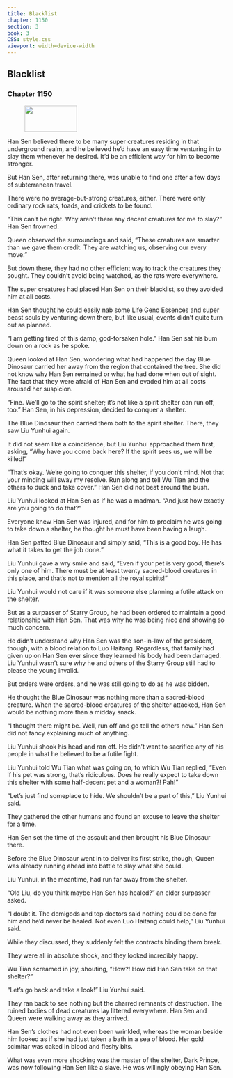 ```yaml
---
title: Blacklist
chapter: 1150
section: 3
book: 3
CSS: style.css
viewport: width=device-width
---
```


## Blacklist

### Chapter 1150

<figure>
	<img src="../Images/gem.gif" alt="" id="gem" width="120" height="60" />
</figure>

Han Sen believed there to be many super creatures residing in that underground realm, and he believed he’d have an easy time venturing in to slay them whenever he desired. It’d be an efficient way for him to become stronger.

But Han Sen, after returning there, was unable to find one after a few days of subterranean travel.

There were no average-but-strong creatures, either. There were only ordinary rock rats, toads, and crickets to be found.

“This can’t be right. Why aren’t there any decent creatures for me to slay?” Han Sen frowned.

Queen observed the surroundings and said, “These creatures are smarter than we gave them credit. They are watching us, observing our every move.”

But down there, they had no other efficient way to track the creatures they sought. They couldn’t avoid being watched, as the rats were everywhere.

The super creatures had placed Han Sen on their blacklist, so they avoided him at all costs.

Han Sen thought he could easily nab some Life Geno Essences and super beast souls by venturing down there, but like usual, events didn’t quite turn out as planned.

“I am getting tired of this damp, god-forsaken hole.” Han Sen sat his bum down on a rock as he spoke.

Queen looked at Han Sen, wondering what had happened the day Blue Dinosaur carried her away from the region that contained the tree. She did not know why Han Sen remained or what he had done when out of sight. The fact that they were afraid of Han Sen and evaded him at all costs aroused her suspicion.

“Fine. We’ll go to the spirit shelter; it’s not like a spirit shelter can run off, too.” Han Sen, in his depression, decided to conquer a shelter.

The Blue Dinosaur then carried them both to the spirit shelter. There, they saw Liu Yunhui again.

It did not seem like a coincidence, but Liu Yunhui approached them first, asking, “Why have you come back here? If the spirit sees us, we will be killed!”

“That’s okay. We’re going to conquer this shelter, if you don’t mind. Not that your minding will sway my resolve. Run along and tell Wu Tian and the others to duck and take cover.” Han Sen did not beat around the bush.

Liu Yunhui looked at Han Sen as if he was a madman. “And just how exactly are you going to do that?”

Everyone knew Han Sen was injured, and for him to proclaim he was going to take down a shelter, he thought he must have been having a laugh.

Han Sen patted Blue Dinosaur and simply said, “This is a good boy. He has what it takes to get the job done.”

Liu Yunhui gave a wry smile and said, “Even if your pet is very good, there’s only one of him. There must be at least twenty sacred-blood creatures in this place, and that’s not to mention all the royal spirits!”

Liu Yunhui would not care if it was someone else planning a futile attack on the shelter.

But as a surpasser of Starry Group, he had been ordered to maintain a good relationship with Han Sen. That was why he was being nice and showing so much concern.

He didn’t understand why Han Sen was the son-in-law of the president, though, with a blood relation to Luo Haitang. Regardless, that family had given up on Han Sen ever since they learned his body had been damaged. Liu Yunhui wasn’t sure why he and others of the Starry Group still had to please the young invalid.

But orders were orders, and he was still going to do as he was bidden.

He thought the Blue Dinosaur was nothing more than a sacred-blood creature. When the sacred-blood creatures of the shelter attacked, Han Sen would be nothing more than a midday snack.

“I thought there might be. Well, run off and go tell the others now.” Han Sen did not fancy explaining much of anything.

Liu Yunhui shook his head and ran off. He didn’t want to sacrifice any of his people in what he believed to be a futile fight.

Liu Yunhui told Wu Tian what was going on, to which Wu Tian replied, “Even if his pet was strong, that’s ridiculous. Does he really expect to take down this shelter with some half-decent pet and a woman?! Pah!”

“Let’s just find someplace to hide. We shouldn’t be a part of this,” Liu Yunhui said.

They gathered the other humans and found an excuse to leave the shelter for a time.

Han Sen set the time of the assault and then brought his Blue Dinosaur there.

Before the Blue Dinosaur went in to deliver its first strike, though, Queen was already running ahead into battle to slay what she could.

Liu Yunhui, in the meantime, had run far away from the shelter.

“Old Liu, do you think maybe Han Sen has healed?” an elder surpasser asked.

“I doubt it. The demigods and top doctors said nothing could be done for him and he’d never be healed. Not even Luo Haitang could help,” Liu Yunhui said.

While they discussed, they suddenly felt the contracts binding them break.

They were all in absolute shock, and they looked incredibly happy.

Wu Tian screamed in joy, shouting, “How?! How did Han Sen take on that shelter?”

“Let’s go back and take a look!” Liu Yunhui said.

They ran back to see nothing but the charred remnants of destruction. The ruined bodies of dead creatures lay littered everywhere. Han Sen and Queen were walking away as they arrived.

Han Sen’s clothes had not even been wrinkled, whereas the woman beside him looked as if she had just taken a bath in a sea of blood. Her gold scimitar was caked in blood and fleshy bits.

What was even more shocking was the master of the shelter, Dark Prince, was now following Han Sen like a slave. He was willingly obeying Han Sen.